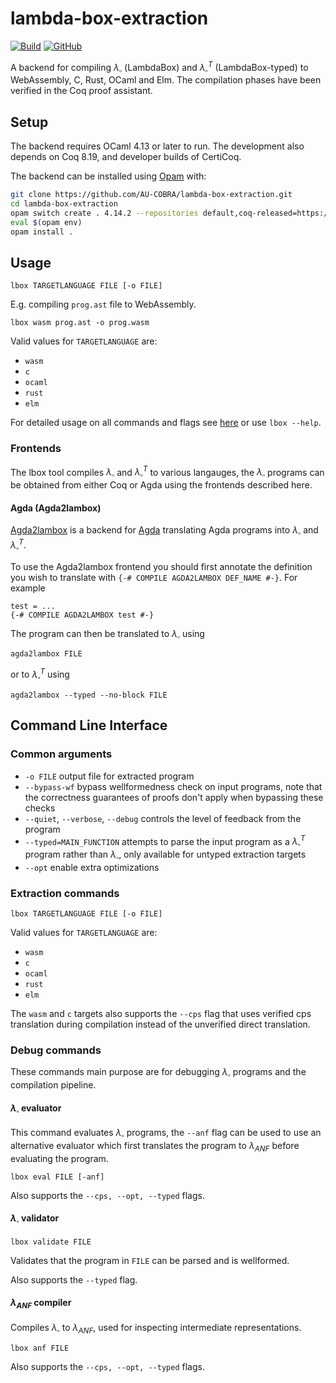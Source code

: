 # lambda-box-extraction
[![Build](https://github.com/AU-COBRA/lambda-box-extraction/actions/workflows/build.yml/badge.svg)](https://github.com/AU-COBRA/lambda-box-extraction/actions/workflows/build.yml)
[![GitHub](https://img.shields.io/github/license/AU-COBRA/lambda-box-extraction)](https://github.com/AU-COBRA/lambda-box-extraction/blob/master/LICENSE)

A backend for compiling $\lambda_\square$ (LambdaBox) and $\lambda_\square^T$ (LambdaBox-typed) to WebAssembly, C, Rust, OCaml and Elm. The compilation phases have been verified in the Coq proof assistant.

## Setup
The backend requires OCaml 4.13 or later to run. The development also depends on Coq 8.19, and developer builds of CertiCoq.

The backend can be installed using [Opam](https://opam.ocaml.org/doc/Install.html) with:
```bash
git clone https://github.com/AU-COBRA/lambda-box-extraction.git
cd lambda-box-extraction
opam switch create . 4.14.2 --repositories default,coq-released=https://coq.inria.fr/opam/released
eval $(opam env)
opam install .
```

## Usage
```
lbox TARGETLANGUAGE FILE [-o FILE]
```
E.g. compiling `prog.ast` file to WebAssembly.
```
lbox wasm prog.ast -o prog.wasm
```
Valid values for `TARGETLANGUAGE` are:
* `wasm`
* `c`
* `ocaml`
* `rust`
* `elm`

For detailed usage on all commands and flags see [here](#command-line-arguments) or use `lbox --help`.


### Frontends
The lbox tool compiles $\lambda_\square$ and $\lambda_\square^T$ to various langauges, the $\lambda_\square$ programs can be obtained from either Coq or Agda using the frontends described here.

#### Agda (Agda2lambox)
[Agda2lambox](https://github.com/agda/agda2lambox) is a backend for [Agda](https://github.com/agda/agda) translating Agda programs into $\lambda_\square$ and $\lambda_\square^T$.

To use the Agda2lambox frontend you should first annotate the definition you wish to translate with `{-# COMPILE AGDA2LAMBOX DEF_NAME #-}`.
For example
```
test = ...
{-# COMPILE AGDA2LAMBOX test #-}
```

The program can then be translated to $\lambda_\square$ using
```
agda2lambox FILE
```
or to $\lambda_\square^T$ using
```
agda2lambox --typed --no-block FILE
```

## Command Line Interface
### Common arguments
* `-o FILE` output file for extracted program
* `--bypass-wf` bypass wellformedness check on input programs, note that the correctness guarantees of proofs don't apply when bypassing these checks
* `--quiet`, `--verbose`, `--debug` controls the level of feedback from the program
* `--typed=MAIN_FUNCTION` attempts to parse the input program as a $\lambda_\square^T$ program rather than $\lambda_\square$, only available for untyped extraction targets
* `--opt` enable extra optimizations

### Extraction commands
```
lbox TARGETLANGUAGE FILE [-o FILE]
```
Valid values for `TARGETLANGUAGE` are:
* `wasm`
* `c`
* `ocaml`
* `rust`
* `elm`

The `wasm` and `c` targets also supports the `--cps` flag that uses verified cps translation during compilation instead of the unverified direct translation.

### Debug commands
These commands main purpose are for debugging $\lambda_\square$ programs and the compilation pipeline.

#### $\lambda_\square$ evaluator
This command evaluates $\lambda_\square$ programs, the `--anf` flag can be used to use an alternative evaluator which first translates the program to $\lambda_{ANF}$ before evaluating the program.
```
lbox eval FILE [-anf]
```

Also supports the `--cps, --opt, --typed` flags.

#### $\lambda_\square$ validator
```
lbox validate FILE
```
Validates that the program in `FILE` can be parsed and is wellformed.

Also supports the `--typed` flag.

#### $\lambda_{ANF}$ compiler
Compiles $\lambda_\square$ to $\lambda_{ANF}$, used for inspecting intermediate representations.
```
lbox anf FILE
```

Also supports the `--cps, --opt, --typed` flags.
